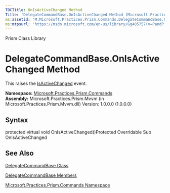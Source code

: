 ```yaml
---
TOCTitle: OnIsActiveChanged Method
Title: 'DelegateCommandBase.OnIsActiveChanged Method (Microsoft.Practices.Prism.Commands)'
ms:assetid: 'M:Microsoft.Practices.Prism.Commands.DelegateCommandBase.OnIsActiveChanged'
ms:mtpsurl: 'https://msdn.microsoft.com/en-us/library/Gg405757(v=PandP.50)'
---
```


Prism Class Library

DelegateCommandBase.OnIsActiveChanged Method
================================================

This raises the [IsActiveChanged](https://msdn.microsoft.com/e:microsoft.practices.prism.commands.delegatecommandbase.isactivechanged) event.

**Namespace:** [Microsoft.Practices.Prism.Commands](https://msdn.microsoft.com/n:microsoft.practices.prism.commands)
**Assembly:** Microsoft.Practices.Prism.Mvvm (in Microsoft.Practices.Prism.Mvvm.dll) Version: 1.0.0.0 (1.0.0.0)

## Syntax


protected virtual void OnIsActiveChanged()Protected Overridable Sub OnIsActiveChanged

See Also
--------


[DelegateCommandBase Class](https://msdn.microsoft.com/t:microsoft.practices.prism.commands.delegatecommandbase)

[DelegateCommandBase Members](https://msdn.microsoft.com/allmembers.t:microsoft.practices.prism.commands.delegatecommandbase)

[Microsoft.Practices.Prism.Commands Namespace](https://msdn.microsoft.com/n:microsoft.practices.prism.commands)
